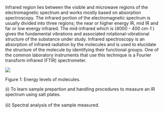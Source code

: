 Infrared region lies between the visible and microwave regions of the electromagnetic spectrum and works mostly based on absorption spectroscopy. The infrared portion of the electromagnetic spectrum is usually divided into three regions; the near or higher energy IR, mid IR and far or low energy infrared. The mid-infrared which is (4000 - 400 cm-1 ) gives the fundamental vibrations and associated rotational-vibrational structure of the substance under study. Infrared spectroscopy is an absorption of infrared radiation by the molecules and is used to elucidate the structure of the molecule by identifying their functional groups. One of the common laboratory instruments that use this technique is a Fourier transform infrared (FTIR) spectrometer.

<image src="images/figure1_exp6.gif">

Figure 1: Energy levels of molecules.


(i) To learn sample prepartion and handling procedures to measure an IR spectrum using salt plates.<br></br>
(ii) Spectral analysis of the sample measured.
